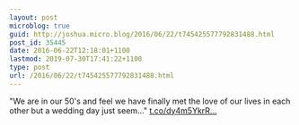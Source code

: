 ```yaml
---
layout: post
microblog: true
guid: http://joshua.micro.blog/2016/06/22/t745425577792831488.html
post_id: 35445
date: 2016-06-22T12:18:01+1100
lastmod: 2019-07-30T17:41:22+1100
type: post
url: /2016/06/22/t745425577792831488.html
---
```

"We are in our 50's and feel we have finally met the love of our lives in each other but a wedding day just seem..." [t.co/dy4m5YkrR...](https://t.co/dy4m5YkrR5)
